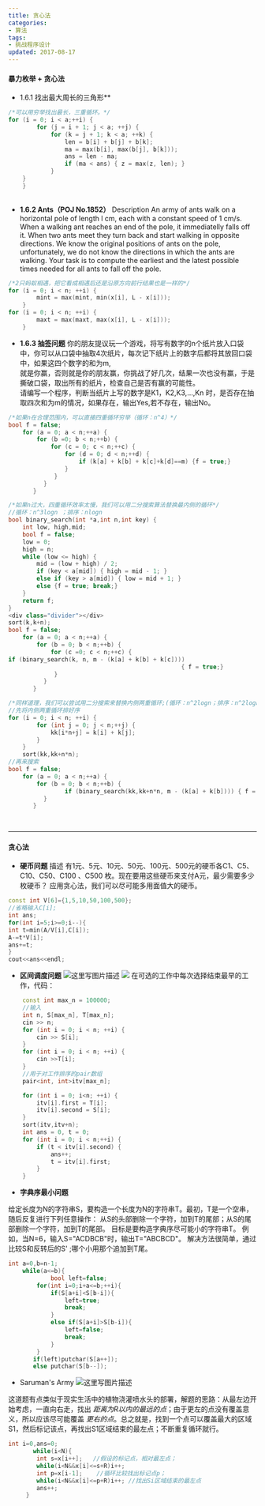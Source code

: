 ```yaml
---
title: 贪心法
categories:
- 算法
tags:
- 挑战程序设计
updated: 2017-08-17 
---
```


#### 暴力枚举 + 贪心法

 - 1.6.1 找出最大周长的三角形**

```C++
/*可以用穷举找出最长，三重循环。*/
for (i = 0; i < a;++i) {
		for (j = i + 1; j < a; ++j) {
			for (k = j + 1; k < a; ++k) {
				len = b[i] + b[j] + b[k];
				ma = max(b[i], max(b[j], b[k]));
				ans = len - ma;
				if (ma < ans) { z = max(z, len); }
			}
	}
	}
	
```


 - **1.6.2 Ants（POJ No.1852）**
    Description
    An army of ants walk on a horizontal pole of length l cm, each with a constant speed of 1 cm/s. When a walking ant reaches an end of the pole, it immediatelly falls off it. When two ants meet they turn back and start walking in opposite directions. We know the original positions of ants on the pole, unfortunately, we do not know the directions in which the ants are walking. Your task is to compute the earliest and the latest possible times needed for all ants to fall off the pole.
```C++
/*2只蚂蚁相遇，把它看成相遇后还是沿原方向前行结果也是一样的*/
for (i = 0; i < n; ++i) {
		mint = max(mint, min(x[i], L - x[i]));
	}
for (i = 0; i < n; ++i) {
		maxt = max(maxt, max(x[i], L - x[i]));
	}
```


 - **1.6.3 抽签问题**
    你的朋友提议玩一个游戏，将写有数字的n个纸片放入口袋中，你可以从口袋中抽取4次纸片，每次记下纸片上的数字后都将其放回口袋中，如果这四个数字的和为m,  
       就是你赢，否则就是你的朋友赢，你挑战了好几次，结果一次也没有赢，于是撕破口袋，取出所有的纸片，检查自己是否有赢的可能性。  
       请编写一个程序，判断当纸片上写的数字是K1，K2,K3,...,Kn 时，是否存在抽取四次和为m的情况，如果存在，输出Yes,若不存在，输出No。

```C++
/*如果n在合理范围内，可以直接四重循环穷举（循环：n^4）*/ 
bool f = false;
	for (a = 0; a < n;++a) {
		for (b =0; b < n;++b) {
			for (c = 0; c < n;++c) {
				for (d = 0; d < n;++d) {
					if (k[a] + k[b] + k[c]+k[d]==m) {f = true;}
				}
		     }
		  }
	   }
```

```C++
/*如果n过大，四重循环效率太慢，我们可以用二分搜索算法替换最内侧的循环*/
//循环：n^3logn ；排序：nlogn
bool binary_search(int *a,int n,int key) {
	int low, high,mid;
	bool f = false;
	low = 0;
	high = n;
	while (low <= high) {
		mid = (low + high) / 2;
		if (key < a[mid]) { high = mid - 1; }
		else if (key > a[mid]) { low = mid + 1; }
		else {f = true; break;}
	}
	return f;
}
<div class="divider"></div>
sort(k,k+n);
bool f = false;
	for (a = 0; a < n;++a) {
		for (b = 0; b < n;++b) {
			for (c =0; c < n;++c) {
if (binary_search(k, n, m - (k[a] + k[b] + k[c])))
                                                 { f = true;}
		     }
		  }
	   }
```

```C++
/*同样道理，我们可以尝试用二分搜索来替换内侧两重循环;(循环：n^2logn；排序：n^2logn)*/
//先将内侧两重循环排好序
for (i = 0; i < n; ++i) {
		for (int j = 0; j < n;++j) {
			kk[i*n+j] = k[i] + k[j];
		} 
	}
	sort(kk,kk+n*n);
//再来搜索
bool f = false;
	for (a = 0; a < n;++a) {
		for (b = 0; b < n;++b) {
				if (binary_search(kk,kk+n*n, m - (k[a] + k[b]))) { f = true; }        
		  }
	   }	
	   
	   
```

---



#### 贪心法

 - **硬币问题**
     描述
       有1元、5元、10元、50元、100元、500元的硬币各C1、C5、C10、C50、C100 、C500 枚。现在要用这些硬币来支付A元，最少需要多少枚硬币？
       应用贪心法，我们可以尽可能多用面值大的硬币。
```C++
const int V[6]={1,5,10,50,100,500};
//省略输入C[i];
int ans;
for(int i=5;i>=0;i--){
int t=min(A/V[i],C[i]);
A-=t*V[i];
ans+=t;
}
cout<<ans<<endl;
```
 - **区间调度问题**
    ![这里写图片描述](http://img.blog.csdn.net/20170226162633371?/2/text/aHR0cDovL2Jsb2cuY3Nkbi5uZXQvSmFja3Bvbndvbmc=/font/5a6L5L2T/fontsize/400/fill/I0JBQkFCMA==/dissolve/70/gravity/SouthEast)
     ![](http://img.blog.csdn.net/20170226162502022?/2/text/aHR0cDovL2Jsb2cuY3Nkbi5uZXQvSmFja3Bvbndvbmc=/font/5a6L5L2T/fontsize/400/fill/I0JBQkFCMA==/dissolve/70/gravity/SouthEast)
    在可选的工作中每次选择结束最早的工作，代码：
```C++
	const int max_n = 100000;
	//输入
	int n, S[max_n], T[max_n];
	cin >> n;
	for (int i = 0; i < n; ++i) {
		cin >> S[i];
	}
	for (int i = 0; i < n; ++i) {
		cin >>T[i];
	}
	//用于对工作排序的pair数组
	pair<int, int>itv[max_n];

	for (int i = 0; i<n; ++i) {
		itv[i].first = T[i];
		itv[i].second = S[i];
	}
	sort(itv,itv+n);
	int ans = 0, t = 0;
	for (int i = 0; i < n;++i) {
		if (t < itv[i].second) {
			ans++;
			t = itv[i].first;
		}
	}
```




 - **字典序最小问题**

给定长度为N的字符串S，要构造一个长度为N的字符串T。最初，T是一个空串，随后反复进行下列任意操作：
从S的头部删除一个字符，加到T的尾部；从S的尾部删除一个字符，加到T的尾部。
目标是要构造字典序尽可能小的字符串T。
例如，当N=6，输入S="ACDBCB"时，输出T="ABCBCD"。
解决方法很简单，通过比较S和反转后的S' ;哪个小用那个追加到T尾。

```C++
int a=0,b=n-1;
    while(a<=b){
            bool left=false;
        for(int i=0;i+a<=b;++i){
            if(S[a+i]<S[b-i]){
                left=true;
                break;
            }
            else if(S[a+i]>S[b-i]){
                left=false;
                break;
            }
        }
       if(left)putchar(S[a++]);
       else putchar(S[b--]);
```




 - Saruman's Army
     ![这里写图片描述](http://img.blog.csdn.net/20170228145939253?/2/text/aHR0cDovL2Jsb2cuY3Nkbi5uZXQvSmFja3Bvbndvbmc=/font/5a6L5L2T/fontsize/400/fill/I0JBQkFCMA==/dissolve/70/gravity/SouthEast)

这道题有点类似于现实生活中的植物浇灌喷水头的部署，解题的思路：从最左边开始考虑，一直向右走，找出 *距离为R以内的最远的点*；由于更左的点没有覆盖意义，所以应该尽可能覆盖 *更右的点*。总之就是，找到一个点可以覆盖最大的区域S1，然后标记该点，再找出S1区域结束的最左点；不断重复循环就行。

```C++
int i=0,ans=0;
       while(i<N){
        int s=x[i++];   //假设的标记点，相对最左点；
        while(i<N&&x[i]<=s+R)i++;  
        int p=x[i-1];    //循环比较找出标记点p；
        while(i<N&&x[i]<=p+R)i++; //找出Si区域结束的最左点
        ans++;
     }
```





